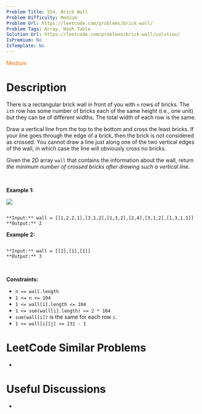 ```yaml
---
Problem Title: 554. Brick Wall
Problem Difficulty: Medium
Problem Url: https://leetcode.com/problems/brick-wall/
Problem Tags: Array, Hash Table
Solution Url: https://leetcode.com/problems/brick-wall/solution/
IsPremium: No
IsTemplate: No
---
```


<span style="color: rgb(239, 108, 0);">Medium</span>

# Description

There is a rectangular brick wall in front of you with `n` rows of bricks. The `ith` row has some number of bricks each of the same height (i.e., one unit) but they can be of different widths. The total width of each row is the same.


Draw a vertical line from the top to the bottom and cross the least bricks. If your line goes through the edge of a brick, then the brick is not considered as crossed. You cannot draw a line just along one of the two vertical edges of the wall, in which case the line will obviously cross no bricks.


Given the 2D array `wall` that contains the information about the wall, return *the minimum number of crossed bricks after drawing such a vertical line*.


 


**Example 1:**


![](https://assets.leetcode.com/uploads/2021/04/24/cutwall-grid.jpg)

```

**Input:** wall = [[1,2,2,1],[3,1,2],[1,3,2],[2,4],[3,1,2],[1,3,1,1]]
**Output:** 2

```

**Example 2:**



```

**Input:** wall = [[1],[1],[1]]
**Output:** 3

```

 


**Constraints:**


* `n == wall.length`
* `1 <= n <= 104`
* `1 <= wall[i].length <= 104`
* `1 <= sum(wall[i].length) <= 2 * 104`
* `sum(wall[i])` is the same for each row `i`.
* `1 <= wall[i][j] <= 231 - 1`




# LeetCode Similar Problems

- []()

# Useful Discussions

- []()
